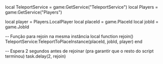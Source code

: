 local TeleportService = game:GetService("TeleportService")
local Players = game:GetService("Players")

local player = Players.LocalPlayer
local placeId = game.PlaceId
local jobId = game.JobId

-- Função para rejoin na mesma instância
local function rejoin()
    TeleportService:TeleportToPlaceInstance(placeId, jobId, player)
end

-- Espera 2 segundos antes de rejoinar (pra garantir que o resto do script terminou)
task.delay(2, rejoin)
